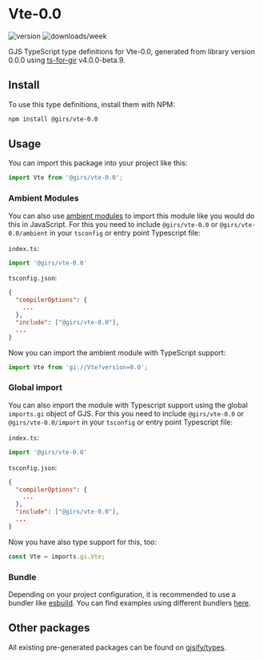
# Vte-0.0

![version](https://img.shields.io/npm/v/@girs/vte-0.0)
![downloads/week](https://img.shields.io/npm/dw/@girs/vte-0.0)


GJS TypeScript type definitions for Vte-0.0, generated from library version 0.0.0 using [ts-for-gir](https://github.com/gjsify/ts-for-gir) v4.0.0-beta.9.


## Install

To use this type definitions, install them with NPM:
```bash
npm install @girs/vte-0.0
```

## Usage

You can import this package into your project like this:
```ts
import Vte from '@girs/vte-0.0';
```

### Ambient Modules

You can also use [ambient modules](https://github.com/gjsify/ts-for-gir/tree/main/packages/cli#ambient-modules) to import this module like you would do this in JavaScript.
For this you need to include `@girs/vte-0.0` or `@girs/vte-0.0/ambient` in your `tsconfig` or entry point Typescript file:

`index.ts`:
```ts
import '@girs/vte-0.0'
```

`tsconfig.json`:
```json
{
  "compilerOptions": {
    ...
  },
  "include": ["@girs/vte-0.0"],
  ...
}
```

Now you can import the ambient module with TypeScript support: 

```ts
import Vte from 'gi://Vte?version=0.0';
```

### Global import

You can also import the module with Typescript support using the global `imports.gi` object of GJS.
For this you need to include `@girs/vte-0.0` or `@girs/vte-0.0/import` in your `tsconfig` or entry point Typescript file:

`index.ts`:
```ts
import '@girs/vte-0.0'
```

`tsconfig.json`:
```json
{
  "compilerOptions": {
    ...
  },
  "include": ["@girs/vte-0.0"],
  ...
}
```

Now you have also type support for this, too:

```ts
const Vte = imports.gi.Vte;
```

### Bundle

Depending on your project configuration, it is recommended to use a bundler like [esbuild](https://esbuild.github.io/). You can find examples using different bundlers [here](https://github.com/gjsify/ts-for-gir/tree/main/examples).

## Other packages

All existing pre-generated packages can be found on [gjsify/types](https://github.com/gjsify/types).

